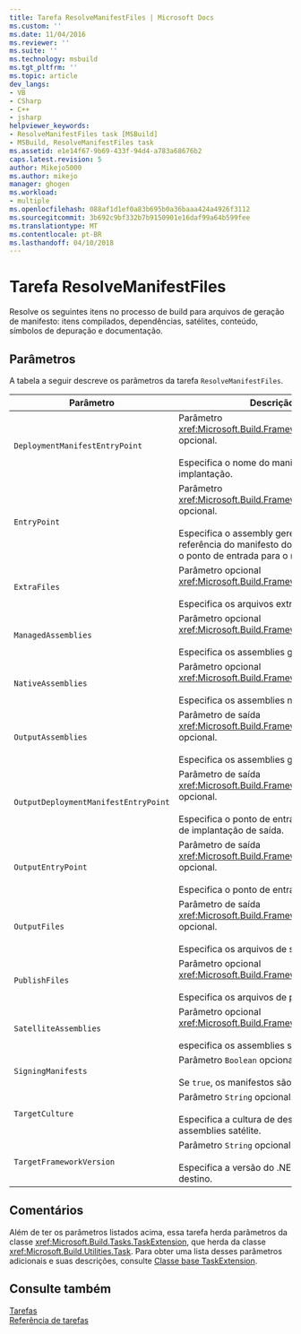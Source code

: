 ```yaml
---
title: Tarefa ResolveManifestFiles | Microsoft Docs
ms.custom: ''
ms.date: 11/04/2016
ms.reviewer: ''
ms.suite: ''
ms.technology: msbuild
ms.tgt_pltfrm: ''
ms.topic: article
dev_langs:
- VB
- CSharp
- C++
- jsharp
helpviewer_keywords:
- ResolveManifestFiles task [MSBuild]
- MSBuild, ResolveManifestFiles task
ms.assetid: e1e14f67-9b69-433f-94d4-a783a68676b2
caps.latest.revision: 5
author: Mikejo5000
ms.author: mikejo
manager: ghogen
ms.workload:
- multiple
ms.openlocfilehash: 088af1d1ef0a83b695b0a36baaa424a4926f3112
ms.sourcegitcommit: 3b692c9bf332b7b9150901e16daf99a64b599fee
ms.translationtype: MT
ms.contentlocale: pt-BR
ms.lasthandoff: 04/10/2018
---
```

# <a name="resolvemanifestfiles-task"></a>Tarefa ResolveManifestFiles
Resolve os seguintes itens no processo de build para arquivos de geração de manifesto: itens compilados, dependências, satélites, conteúdo, símbolos de depuração e documentação.  
  
## <a name="parameters"></a>Parâmetros  
 A tabela a seguir descreve os parâmetros da tarefa `ResolveManifestFiles`.  
  
|Parâmetro|Descrição|  
|---------------|-----------------|  
|`DeploymentManifestEntryPoint`|Parâmetro <xref:Microsoft.Build.Framework.ITaskItem> opcional.<br /><br /> Especifica o nome do manifesto de implantação.|  
|`EntryPoint`|Parâmetro <xref:Microsoft.Build.Framework.ITaskItem> opcional.<br /><br /> Especifica o assembly gerenciado ou a referência do manifesto do ClickOnce que é o ponto de entrada para o manifesto.|  
|`ExtraFiles`|Parâmetro opcional <xref:Microsoft.Build.Framework.ITaskItem>`[]`.<br /><br /> Especifica os arquivos extras.|  
|`ManagedAssemblies`|Parâmetro opcional <xref:Microsoft.Build.Framework.ITaskItem>`[]`.<br /><br /> Especifica os assemblies gerenciados.|  
|`NativeAssemblies`|Parâmetro opcional <xref:Microsoft.Build.Framework.ITaskItem>`[]`.<br /><br /> Especifica os assemblies nativos.|  
|`OutputAssemblies`|Parâmetro de saída <xref:Microsoft.Build.Framework.ITaskItem>`[]` opcional.<br /><br /> Especifica os assemblies gerados.|  
|`OutputDeploymentManifestEntryPoint`|Parâmetro de saída <xref:Microsoft.Build.Framework.ITaskItem> opcional.<br /><br /> Especifica o ponto de entrada do manifesto de implantação de saída.|  
|`OutputEntryPoint`|Parâmetro de saída <xref:Microsoft.Build.Framework.ITaskItem> opcional.<br /><br /> Especifica o ponto de entrada de saída.|  
|`OutputFiles`|Parâmetro de saída <xref:Microsoft.Build.Framework.ITaskItem>`[]` opcional.<br /><br /> Especifica os arquivos de saída.|  
|`PublishFiles`|Parâmetro opcional <xref:Microsoft.Build.Framework.ITaskItem>`[]`.<br /><br /> Especifica os arquivos de publicação.|  
|`SatelliteAssemblies`|Parâmetro opcional <xref:Microsoft.Build.Framework.ITaskItem>`[]`.<br /><br /> especifica os assemblies satélite.|  
|`SigningManifests`|Parâmetro `Boolean` opcional.<br /><br /> Se `true`, os manifestos são assinados.|  
|`TargetCulture`|Parâmetro `String` opcional.<br /><br /> Especifica a cultura de destino para assemblies satélite.|  
|`TargetFrameworkVersion`|Parâmetro `String` opcional.<br /><br /> Especifica a versão do .NET Framework de destino.|  
  
## <a name="remarks"></a>Comentários  
 Além de ter os parâmetros listados acima, essa tarefa herda parâmetros da classe <xref:Microsoft.Build.Tasks.TaskExtension>, que herda da classe <xref:Microsoft.Build.Utilities.Task>. Para obter uma lista desses parâmetros adicionais e suas descrições, consulte [Classe base TaskExtension](../msbuild/taskextension-base-class.md).  
  
## <a name="see-also"></a>Consulte também  
 [Tarefas](../msbuild/msbuild-tasks.md)   
 [Referência de tarefas](../msbuild/msbuild-task-reference.md)